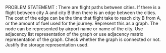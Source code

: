 PROBLEM STATEMEMT :
There are flight paths between cities. If there is a flight between city A and city B then there
is an edge between the cities. The cost of the edge can be the time that flight take to reach
city B from A, or the amount of fuel used for the journey. Represent this as a graph. The
node can be represented by airport name or name of the city. Use adjacency list
representation of the graph or use adjacency matrix representation of the graph. Check
whether the graph is connected or not. Justify the storage representation used.
